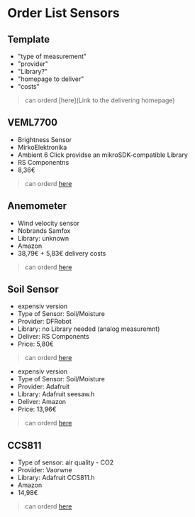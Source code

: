 # Order List Sensors

## Template

- "type of measurement"
- "provider"
- "Library?"
- "homepage to deliver"
- "costs"
> can orderd [here](Link to the delivering homepage)

## VEML7700
 
- Brightness Sensor
- MirkoElektronika
- Ambient 6 Click providse an mikroSDK-compatible Library
- RS Componentns
- 8,36€
> can orderd [here](https://at.rs-online.com/web/p/entwicklungstools-sensorik/1885517/)


## Anemometer

- Wind velocity sensor
- Nobrands Samfox
- Library: unknown
- Amazon
- 38,79€ + 5,83€ delivery costs
> can orderd [here](https://www.amazon.de/nobrands-Samfox-Pulssignalausgang-Windgeschwindigkeitssensor-Anemometer-Aluminiumlegierung/dp/B08G1J6NRD/ref=sr_1_11?__mk_de_DE=%C3%85M%C3%85%C5%BD%C3%95%C3%91&crid=EF4781WD3FND&dchild=1&keywords=windgeschwindigkeitssensor&qid=1635174645&sprefix=windgeschwin%2Caps%2C1694&sr=8-11)

## Soil Sensor

- expensiv version
- Type of Sensor: Soil/Moisture
- Provider: DFRobot 
- Library: no Library needed (analog measuremnt)
- Deliver: RS Components
- Price: 5,80€
> can orderd [here](https://at.rs-online.com/web/p/entwicklungstools-sensorik/2049892/)

- expensiv version
- Type of Sensor: Soil/Moisture
- Provider: Adafruit
- Library: Adafruit seesaw.h
- Deliver: Amazon
- Price: 13,96€
> can orderd [here](https://www.amazon.de/Adafruit-Stemma-Soil-Sensor-Capacitive/dp/B07QH7RXBL/ref=pd_sbs_16/257-7506484-9050519?pd_rd_w=RN8uk&pf_rd_p=b2a25e73-6e6a-41bb-a7ce-5f2d2342b819&pf_rd_r=EVYA6MKNY83GKSG0VCP0&pd_rd_r=16f521db-6c5a-4448-8f11-a248416113e3&pd_rd_wg=4n2t6&pd_rd_i=B07QH7RXBL&psc=1)


## CCS811

- Type of sensor: air quality - CO2
- Provider: Vaorwne
- Library: Adafruit CCS811.h
- Amazon
- 14,98€
> can orderd [here](https://www.amazon.de/CCS811-Luftqualitätssensor-Innenraummessungen-Arduino-Raspberry/dp/B08M615S73/ref=sr_1_5?__mk_de_DE=ÅMÅŽÕÑ&dchild=1&keywords=ccs811&qid=1635320893&sr=8-5)
